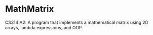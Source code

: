 # MathMatrix
CS314 A2: 
A program that implements a mathematical matrix using 2D arrays, lambda expressions, and OOP. 
